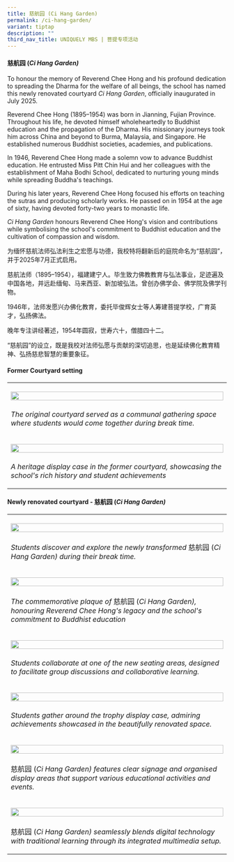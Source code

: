 ```yaml
---
title: 慈航园 (Ci Hang Garden)
permalink: /ci-hang-garden/
variant: tiptap
description: ""
third_nav_title: UNIQUELY MBS | 菩提专项活动
---
```

<h4><strong>慈航园 (<em>Ci Hang Garden)</em></strong></h4>
<p>To honour the memory of Reverend Chee Hong and his profound dedication
to spreading the Dharma for the welfare of all beings, the school has named
this newly renovated courtyard <em>Ci Hang Garden</em>, officially inaugurated
in July 2025.</p>
<p>Reverend Chee Hong (1895–1954) was born in Jianning, Fujian Province.
Throughout his life, he devoted himself wholeheartedly to Buddhist education
and the propagation of the Dharma. His missionary journeys took him across
China and beyond to Burma, Malaysia, and Singapore. He established numerous
Buddhist societies, academies, and publications.</p>
<p>In 1946, Reverend Chee Hong made a solemn vow to advance Buddhist education.
He entrusted Miss Pitt Chin Hui and her colleagues with the establishment
of Maha Bodhi School, dedicated to nurturing young minds while spreading
Buddha's teachings.</p>
<p>During his later years, Reverend Chee Hong focused his efforts on teaching
the sutras and producing scholarly works. He passed on in 1954 at the age
of sixty, having devoted forty-two years to monastic life.</p>
<p><em>Ci Hang Garden</em> honours Reverend Chee Hong's vision and contributions
while symbolising the school's commitment to Buddhist education and the
cultivation of compassion and wisdom.</p>
<p></p>
<p>为缅怀慈航法师弘法利生之宏愿与功德，我校特将翻新后的庭院命名为“慈航园”，并于2025年7月正式启用。</p>
<p>慈航法师（1895–1954），福建建宁人。毕生致力佛教教育与弘法事业，足迹遍及中国各地，并远赴缅甸、马来西亚、新加坡弘法。曾创办佛学会、佛学院及佛学刊物。</p>
<p>1946年，法师发愿兴办佛化教育，委托毕俊辉女士等人筹建菩提学校，广育英才，弘扬佛法。</p>
<p>晚年专注讲经著述，1954年圆寂，世寿六十，僧腊四十二。</p>
<p>“慈航园”的设立，既是我校对法师弘愿与贡献的深切追思，也是延续佛化教育精神、弘扬慈悲智慧的重要象征。</p>
<h4><strong>Former Courtyard setting</strong></h4>
<p></p>
<table style="minWidth: 25px">
<colgroup>
<col>
</colgroup>
<tbody>
<tr>
<th rowspan="1" colspan="1">
<p></p>
<div class="isomer-image-wrapper">
<img style="width: 100%" height="auto" width="100%" alt="" src="/images/Ci_Hang_Pic_1.jpg">
</div>
</th>
</tr>
<tr>
<td rowspan="1" colspan="1">
<p><em>The original courtyard served as a communal gathering space where students would come together during break time.</em>
</p>
</td>
</tr>
<tr>
<td rowspan="1" colspan="1">
<p></p>
<div class="isomer-image-wrapper">
<img style="width: 100%" height="auto" width="100%" alt="" src="/images/Ci_Hang_Pic_2.jpg">
</div>
</td>
</tr>
<tr>
<td rowspan="1" colspan="1">
<p><em>A heritage display case in the former courtyard, showcasing the school's rich history and student achievements</em>
</p>
</td>
</tr>
</tbody>
</table>
<h4><strong>Newly renovated courtyard - 慈航园 (<em>Ci Hang Garden)</em></strong></h4>
<table style="minWidth: 25px">
<colgroup>
<col>
</colgroup>
<tbody>
<tr>
<th rowspan="1" colspan="1">
<p></p>
<div class="isomer-image-wrapper">
<img style="width: 100%" height="auto" width="100%" alt="" src="/images/Ci_Hang_Pic_3.jpg">
</div>
</th>
</tr>
<tr>
<td rowspan="1" colspan="1">
<p><em>Students discover and explore the newly transformed </em>慈航园 (<em>Ci Hang Garden)</em><strong><em> </em></strong><em>during their break time.</em>
</p>
</td>
</tr>
<tr>
<td rowspan="1" colspan="1">
<p></p>
<div class="isomer-image-wrapper">
<img style="width: 100%" height="auto" width="100%" alt="" src="/images/Ci_Hang_Pic_4.jpg">
</div>
</td>
</tr>
<tr>
<td rowspan="1" colspan="1">
<p><em>The commemorative plaque of </em>慈航园 (<em>Ci Hang Garden),</em><strong><em> </em></strong><em>honouring Reverend Chee Hong's legacy and the school's commitment to Buddhist education</em>
</p>
</td>
</tr>
<tr>
<td rowspan="1" colspan="1">
<p></p>
<div class="isomer-image-wrapper">
<img style="width: 100%" height="auto" width="100%" alt="" src="/images/Ci_Hang_Pic_5.jpg">
</div>
</td>
</tr>
<tr>
<td rowspan="1" colspan="1">
<p><em>Students collaborate at one of the new seating areas, designed to facilitate group discussions and collaborative learning.</em>
</p>
</td>
</tr>
<tr>
<td rowspan="1" colspan="1">
<p></p>
<div class="isomer-image-wrapper">
<img style="width: 100%" height="auto" width="100%" alt="" src="/images/Ci_Hang_Pic_6.jpg">
</div>
</td>
</tr>
<tr>
<td rowspan="1" colspan="1">
<p><em>Students gather around the trophy display case, admiring achievements showcased in the beautifully renovated space.</em>
</p>
</td>
</tr>
<tr>
<td rowspan="1" colspan="1">
<p></p>
<div class="isomer-image-wrapper">
<img style="width: 100%" height="auto" width="100%" alt="" src="/images/Ci_Hang_Pic_7.jpg">
</div>
</td>
</tr>
<tr>
<td rowspan="1" colspan="1">
<p>慈航园 (<em>Ci Hang Garden) features clear signage and organised display areas that support various educational activities and events.</em>
</p>
</td>
</tr>
<tr>
<td rowspan="1" colspan="1">
<p></p>
<div class="isomer-image-wrapper">
<img style="width: 100%" height="auto" width="100%" alt="" src="/images/Ci_Hang_Pic_8.jpg">
</div>
</td>
</tr>
<tr>
<td rowspan="1" colspan="1">
<p>慈航园 (<em>Ci Hang Garden) seamlessly blends digital technology with traditional learning through its integrated multimedia setup.</em>
</p>
</td>
</tr>
</tbody>
</table>
<p></p>